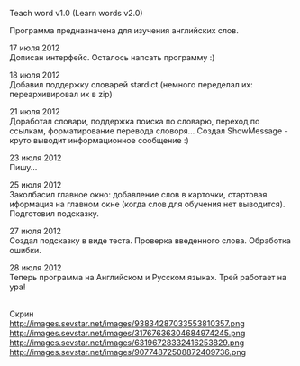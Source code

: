 Teach word v1.0 (Learn words v2.0)

Программа предназначена для изучения английских слов.

17 июля 2012<br>
Дописан интерфейс. Осталось напсать программу :) 

18 июля 2012<br>
Добавил поддержку словарей stardict (немного переделал их: переархивировал их в zip)

21 июля 2012<br>
Доработал словари, поддержка поиска по словарю, переход по ссылкам, форматирование перевода словоря...
Создал ShowMessage - круто выводит информационное сообщение :)

23 июля 2012<br>
Пишу...

25 июля 2012<br>
Заколбасил главное окно: добавление слов в карточки,
стартовая иформация на главном окне (когда слов для обучения нет выводится).
Подготовил подсказку.

27 июля 2012<br>
Создал подсказку в виде теста.
Проверка введенного слова.
Обработка ошибки.

28 июля 2012<br>
Теперь программа на Английском и Русском языках. Трей работает на ура!

<br>Скрин<br>
http://images.sevstar.net/images/93834287033553810357.png <br>
http://images.sevstar.net/images/31767636304684974245.png <br>
http://images.sevstar.net/images/63196728332416253829.png <br>
http://images.sevstar.net/images/90774872508872409736.png <br>